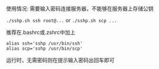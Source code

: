 使用情况: 需要输入密码连接服务器，不能够在服务器上存储公钥

`./sshp.sh ssh root@...` or `./sshp.sh scp ...`

推荐在.bashrc或.zshrc中加上

```
alias ssh='sshp /usr/bin/ssh'
alias scp='sshp /usr/bin/scp'
```

运行时，无需密码则在提示输入密码出回车即可
